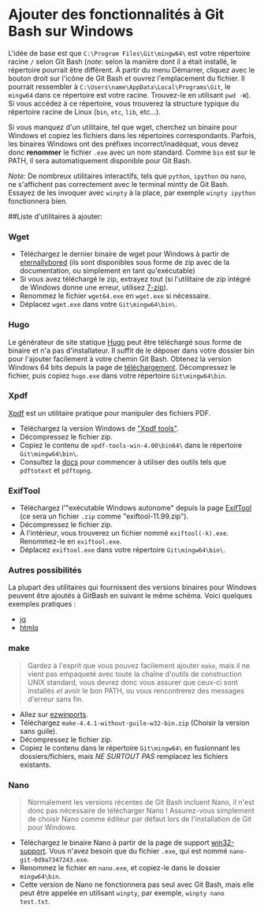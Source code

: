 # Ajouter des fonctionnalités à Git Bash sur Windows

L'idée de base est que `C:\Program Files\Git\mingw64\` est votre répertoire racine `/` selon Git Bash (*note*: selon la manière dont il a était installé, le répertoire pourrait être différent. À partir du menu Démarrer, cliquez avec le bouton droit sur l'icône de Git Bash et ouvrez l'emplacement du fichier. Il pourrait ressembler à `C:\Users\name\AppData\Local\Programs\Git`, le `mingw64` dans ce répertoire est votre racine. Trouvez-le en utilisant `pwd -W`).
Si vous accédez à ce répertoire, vous trouverez la structure typique du répertoire racine de Linux (`bin`, `etc`, `lib`, etc...). 

Si vous manquez d'un utilitaire, tel que wget, cherchez un binaire pour Windows et copiez les fichiers dans les répertoires correspondants.
Parfois, les binaires Windows ont des préfixes incorrect/inadéquat, vous devez donc **renommer** le fichier `.exe` avec un nom standard.
Comme `bin` est sur le PATH, il sera automatiquement disponible pour Git Bash.

*Note:* De nombreux utilitaires interactifs, tels que `python`, `ipython` ou `nano`, ne s'affichent pas correctement avec le terminal mintty de Git Bash.
Essayez de les invoquer avec `winpty` à la place, par exemple `winpty ipython` fonctionnera bien.

##Liste d'utilitaires à ajouter:

### Wget 

- Téléchargez le dernier binaire de wget pour Windows à partir de [eternallybored](https://eternallybored.org/misc/wget/) (ils sont disponibles sous forme de zip avec de la documentation, ou simplement en tant qu'exécutable)
- Si vous avez téléchargé le zip, extrayez tout (si l'utilitaire de zip intégré de Windows donne une erreur, utilisez [7-zip](http://www.7-zip.org/)).
- Renommez le fichier `wget64.exe` en `wget.exe` si nécessaire.
- Déplacez `wget.exe` dans votre `Git\mingw64\bin\`.

### Hugo 

Le générateur de site statique [Hugo](http://gohugo.io/) peut être téléchargé sous forme de binaire et n'a pas d'installateur. 
Il suffit de le déposer dans votre dossier bin pour l'ajouter facilement à votre chemin Git Bash. 
Obtenez la version Windows 64 bits depuis la page de [téléchargement](https://github.com/gohugoio/hugo/releases). 
Décompressez le fichier, puis copiez `hugo.exe` dans votre répertoire `Git\mingw64\bin`.

### Xpdf

[Xpdf](http://www.xpdfreader.com/index.html) est un utilitaire pratique pour manipuler des fichiers PDF.

- Téléchargez la version Windows de ["Xpdf tools"](http://www.xpdfreader.com/download.html).
- Décompressez le fichier zip.
- Copiez le contenu de `xpdf-tools-win-4.00\bin64\` dans le répertoire `Git\mingw64\bin\`.
- Consultez la [docs](http://www.xpdfreader.com/support.html) pour commencer à utiliser des outils tels que `pdftotext` et `pdftopng`.

### ExifTool

- Téléchargez l'"exécutable Windows autonome" depuis la page [ExifTool](https://exiftool.org/) (ce sera un fichier `.zip` comme "exiftool-11.99.zip").
- Décompressez le fichier zip.
- À l'intérieur, vous trouverez un fichier nommé `exiftool(-k).exe`. Renommez-le en `exiftool.exe`.
- Déplacez `exiftool.exe` dans votre répertoire `Git\mingw64\bin\`.

### Autres possibilités

La plupart des utilitaires qui fournissent des versions binaires pour Windows peuvent être ajoutés à GitBash en suivant le même schéma. 
Voici quelques exemples pratiques :

- [jq](https://github.com/stedolan/jq/releases)
- [htmlq](https://github.com/mgdm/htmlq/releases)

### make

> Gardez à l'esprit que vous pouvez facilement ajouter `make`, mais il ne vient pas empaqueté avec toute la chaîne d'outils de construction UNIX standard, vous devrez donc vous assurer que ceux-ci sont installés *et* avoir le bon PATH, ou vous rencontrerez des messages d'erreur sans fin.

- Allez sur [ezwinports](https://sourceforge.net/projects/ezwinports/files/).
- Téléchargez `make-4.4.1-without-guile-w32-bin.zip` (Choisir la version sans guile).
- Décompressez le fichier zip.
- Copiez le contenu dans le répertoire `Git\mingw64\` en fusionnant les dossiers/fichiers, mais *NE SURTOUT PAS* remplacez les fichiers existants. 

### Nano

> Normalement les versions récentes de Git Bash incluent Nano, il n'est donc pas nécessaire de télécharger Nano ! Assurez-vous simplement de choisir Nano comme éditeur par défaut lors de l'installation de Git pour Windows.

- Téléchargez le binaire Nano à partir de la page de support [win32-support](https://www.nano-editor.org/dist/win32-support/). Vous n'avez besoin que du fichier `.exe`, qui est nommé `nano-git-0d9a7347243.exe`.
- Renommez le fichier en `nano.exe`, et copiez-le dans le dossier `mingw64\bin`.
- Cette version de Nano ne fonctionnera pas seul avec Git Bash, mais elle peut être appelée en utilisant `winpty`, par exemple, `winpty nano test.txt`.
